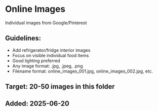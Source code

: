 # Online Images

Individual images from Google/Pinterest

## Guidelines:
- Add refrigerator/fridge interior images
- Focus on visible individual food items
- Good lighting preferred
- Any image format: .jpg, .jpeg, .png
- Filename format: online_images_001.jpg, online_images_002.jpg, etc.

## Target: 20-50 images in this folder

## Added: 2025-06-20
